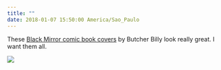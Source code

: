 ```yaml
---
title: ""
date: 2018-01-07 15:50:00 America/Sao_Paulo
---
```


These [Black Mirror comic book covers](https://behance.net/gallery/60492239/Butcher-Billys-Tales-of-the-Unexpected-Black-Mirrors) by Butcher Billy look really great. I want them all.

![](https://mir-s3-cdn-cf.behance.net/project_modules/1400/eb14b060492239.5a5179164b491.jpg)

